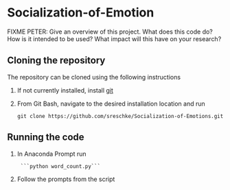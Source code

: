 # Socialization-of-Emotion

FIXME PETER: Give an overview of this project. What does this code do? How is it intended to be used? What impact will this have on your research?

## Cloning the repository
The repository can be cloned using the following instructions
   1) If not currently installed, install [git](https://git-scm.com/)
   2) From Git Bash, navigate to the desired installation location and run
   
   		```git clone https://github.com/sreschke/Socialization-of-Emotions.git```

## Running the code
1) In Anaconda Prompt run

   		```python word_count.py```
      
2) Follow the prompts from the script
